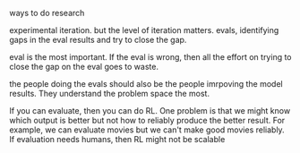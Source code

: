 ways to do research

experimental iteration. but the level of iteration matters. 
evals, identifying gaps in the eval results and try to close the gap.

eval is the most important. If the eval is wrong, then all the effort on trying to close the gap on the eval goes to waste.

the people doing the evals should also be the people imrpoving the model results. They understand the problem space the most. 

If you can evaluate, then you can do RL. One problem is that we might know which output is better but not how to reliably produce the better result. For example, we can evaluate movies but we can't make good movies reliably. If evaluation needs humans, then RL might not be scalable
